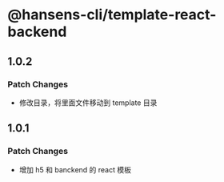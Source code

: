 # @hansens-cli/template-react-backend

## 1.0.2

### Patch Changes

- 修改目录，将里面文件移动到 template 目录

## 1.0.1

### Patch Changes

- 增加 h5 和 banckend 的 react 模板
